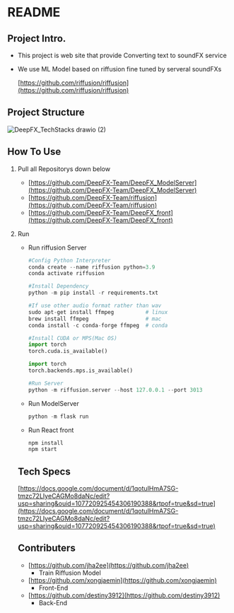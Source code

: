 # README

## Project Intro.

- This project is web site that provide Converting text to soundFX service
- We use ML Model based on riffusion fine tuned by serveral soundFXs
    
    [https://github.com/riffusion/riffusion](https://github.com/riffusion/riffusion)
    

## Project Structure

![DeepFX_TechStacks drawio (2)](https://user-images.githubusercontent.com/74547868/217707984-b3949df0-262e-4409-acfc-83092953d704.png)

## How To Use

1. Pull all Repositorys down below
    - [https://github.com/DeepFX-Team/DeepFX_ModelServer](https://github.com/DeepFX-Team/DeepFX_ModelServer)
    - [https://github.com/DeepFX-Team/riffusion](https://github.com/DeepFX-Team/riffusion)
    - [https://github.com/DeepFX-Team/DeepFX_front](https://github.com/DeepFX-Team/DeepFX_front)
2. Run
    - Run riffusion Server
        
        ```python
        #Config Python Interpreter
        conda create --name riffusion python=3.9
        conda activate riffusion
        
        #Install Dependency
        python -m pip install -r requirements.txt
        
        #If use other audio format rather than wav
        sudo apt-get install ffmpeg          # linux
        brew install ffmpeg                  # mac
        conda install -c conda-forge ffmpeg  # conda
        
        #Install CUDA or MPS(Mac OS)
        import torch
        torch.cuda.is_available()
        
        import torch
        torch.backends.mps.is_available()
        
        #Run Server
        python -m riffusion.server --host 127.0.0.1 --port 3013
        ```
        
    - Run ModelServer
        
        ```python
        python -m flask run
        ```
        
    - Run React front
        
        ```python
        npm install
        npm start
        ```
        
    
    ## Tech Specs
    
    [https://docs.google.com/document/d/1qotuIHmA7SG-tmzc72LIyeCAGMo8daNc/edit?usp=sharing&ouid=107720925454306190388&rtpof=true&sd=true](https://docs.google.com/document/d/1qotuIHmA7SG-tmzc72LIyeCAGMo8daNc/edit?usp=sharing&ouid=107720925454306190388&rtpof=true&sd=true)
    
    ## Contributers
    
    - [https://github.com/jha2ee](https://github.com/jha2ee)
        - Train Riffusion Model
    - [https://github.com/xongjaemin](https://github.com/xongjaemin)
        - Front-End
    - [https://github.com/destiny3912](https://github.com/destiny3912)
        - Back-End
